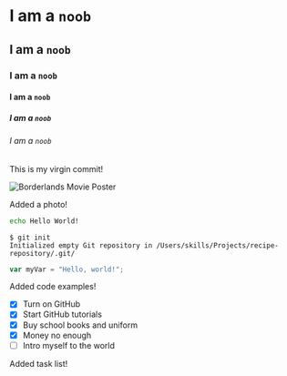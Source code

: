 # I am a `noob`
## I am a `noob`
### I am a `noob`
#### I am a `noob`
##### I am a `noob`
###### I am a `noob`

This is my virgin commit!

![Borderlands Movie Poster](https://www.google.com/url?sa=i&url=https%3A%2F%2Fencrypted-tbn2.gstatic.com%2Fimages%3Fq%3Dtbn%3AANd9GcR_kbP-Lmqh7zS2CJoRQQ3J_UKkRWRYMnTH4S8uprOg9zkXMJ9a&psig=AOvVaw1Avvb1W7KrDtGoKlmhJdZs&ust=1733113720131000&source=images&cd=vfe&opi=89978449&ved=0CBAQjRxqFwoTCNC06e7dhYoDFQAAAAAdAAAAABAE)

Added a photo!

``` bash
echo Hello World!
```

```
$ git init
Initialized empty Git repository in /Users/skills/Projects/recipe-repository/.git/
```

``` javascript
var myVar = "Hello, world!";
```

Added code examples!

- [x] Turn on GitHub
- [x] Start GitHub tutorials
- [x] Buy school books and uniform
- [x] Money no enough
- [ ] Intro myself to the world

Added task list!
